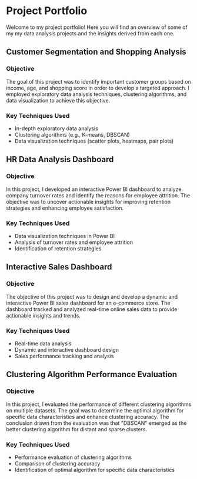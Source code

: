 # Project Portfolio

Welcome to my project portfolio! Here you will find an overview of some of my my data analysis projects and the insights derived from each one. 

## Customer Segmentation and Shopping Analysis

### Objective
The goal of this project was to identify important customer groups based on income, age, and shopping score in order to develop a targeted approach. I employed exploratory data analysis techniques, clustering algorithms, and data visualization to achieve this objective.

### Key Techniques Used
- In-depth exploratory data analysis
- Clustering algorithms (e.g., K-means, DBSCAN)
- Data visualization techniques (scatter plots, heatmaps, pair plots)

## HR Data Analysis Dashboard

### Objective
In this project, I developed an interactive Power BI dashboard to analyze company turnover rates and identify the reasons for employee attrition. The objective was to uncover actionable insights for improving retention strategies and enhancing employee satisfaction.

### Key Techniques Used
- Data visualization techniques in Power BI
- Analysis of turnover rates and employee attrition
- Identification of retention strategies

## Interactive Sales Dashboard

### Objective
The objective of this project was to design and develop a dynamic and interactive Power BI sales dashboard for an e-commerce store. The dashboard tracked and analyzed real-time online sales data to provide actionable insights and trends.

### Key Techniques Used
- Real-time data analysis
- Dynamic and interactive dashboard design
- Sales performance tracking and analysis

## Clustering Algorithm Performance Evaluation

### Objective
In this project, I evaluated the performance of different clustering algorithms on multiple datasets. The goal was to determine the optimal algorithm for specific data characteristics and enhance clustering accuracy. The conclusion drawn from the evaluation was that "DBSCAN" emerged as the better clustering algorithm for distant and sparse clusters.

### Key Techniques Used
- Performance evaluation of clustering algorithms
- Comparison of clustering accuracy
- Identification of optimal algorithm for specific data characteristics


